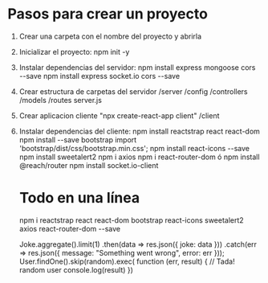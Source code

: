 # Pasos para crear un proyecto
1. Crear una carpeta con el nombre del proyecto y abrirla
2. Inicializar el proyecto:
    npm init -y
3. Instalar dependencias del servidor:
    npm install express mongoose cors --save
    npm install express socket.io cors --save
4. Crear estructura de carpetas del servidor
    /server
        /config
        /controllers
        /models
        /routes
        server.js
5. Crear aplicacion cliente "npx create-react-app client"
    /client
6. Instalar dependencias del cliente:
    npm install reactstrap react react-dom
    npm install --save bootstrap
        import 'bootstrap/dist/css/bootstrap.min.css';
    npm install react-icons --save
    npm install sweetalert2
    npm i axios
    npm i react-router-dom ó npm install @reach/router
    npm install socket.io-client

    # Todo en una línea
    npm i reactstrap react react-dom bootstrap react-icons sweetalert2 axios react-router-dom --save



    Joke.aggregate().limit(1)
    .then(data => res.json({ joke: data }))
    .catch(err => res.json({ message: "Something went wrong", error: err }));
User.findOne().skip(random).exec(
    function (err, result) {
      // Tada! random user
      console.log(result) 
    })
